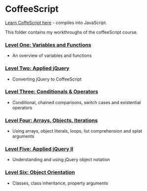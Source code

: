 # CoffeeScript 

[Learn CoffeScript here](https://www.codeschool.com/courses/coffeescript) - compiles into JavaScript.

This folder contains my workthroughs of the coffeeScript course.

### [Level One: Variables and Functions](https://github.com/malevolentninja/codeSchool/blob/master/CoffeeScript/Level_One.md)
- An overview of variables and functions 

### [Level Two: Applied jQuery](https://github.com/malevolentninja/codeSchool/blob/master/CoffeeScript/Level_Two.md)
- Converting jQuery to CoffeeScript

### [Level Three: Conditionals & Operators](https://github.com/malevolentninja/codeSchool/blob/master/CoffeeScript/Level_Three.md)
- Conditional, chained comparisons, switch cases and existential operators


### [Level Four: Arrays, Objects, Iterations](https://github.com/malevolentninja/codeSchool/blob/master/CoffeeScript/Level_Four.md)
- Using arrays, object literals, loops, list comprehension and splat arguments

### [Level Five: Applied jQuery II](https://github.com/malevolentninja/codeSchool/blob/master/CoffeeScript/Level_Five.md)
- Understanding and using jQuery object notation

### [Level Six: Object Orientation](https://github.com/malevolentninja/codeSchool/blob/master/CoffeeScript/Level_Six.md)
- Classes, class inheritance, property arguments

